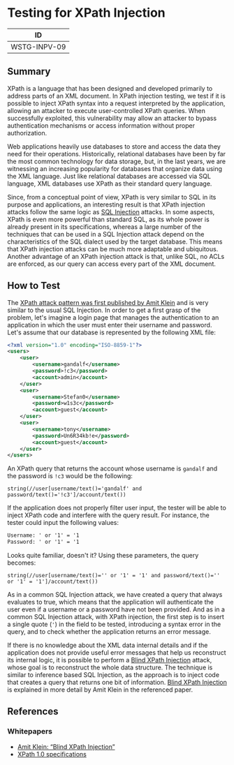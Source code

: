 # Testing for XPath Injection

|ID          |
|------------|
|WSTG-INPV-09|

## Summary

XPath is a language that has been designed and developed primarily to address parts of an XML document. In XPath injection testing, we test if it is possible to inject XPath syntax into a request interpreted by the application, allowing an attacker to execute user-controlled XPath queries. When successfully exploited, this vulnerability may allow an attacker to bypass authentication mechanisms or access information without proper authorization.

Web applications heavily use databases to store and access the data they need for their operations. Historically, relational databases have been by far the most common technology for data storage, but, in the last years, we are witnessing an increasing popularity for databases that organize data using the XML language. Just like relational databases are accessed via SQL language, XML databases use XPath as their standard query language.

Since, from a conceptual point of view, XPath is very similar to SQL in its purpose and applications, an interesting result is that XPath injection attacks follow the same logic as [SQL Injection](https://owasp.org/www-community/attacks/SQL_Injection) attacks. In some aspects, XPath is even more powerful than standard SQL, as its whole power is already present in its specifications, whereas a large number of the techniques that can be used in a SQL Injection attack depend on the characteristics of the SQL dialect used by the target database. This means that XPath injection attacks can be much more adaptable and ubiquitous. Another advantage of an XPath injection attack is that, unlike SQL, no ACLs are enforced, as our query can access every part of the XML document.

## How to Test

The [XPath attack pattern was first published by Amit Klein](http://dl.packetstormsecurity.net/papers/bypass/Blind_XPath_Injection_20040518.pdf) and is very similar to the usual SQL Injection. In order to get a first grasp of the problem, let's imagine a login page that manages the authentication to an application in which the user must enter their username and password. Let's assume that our database is represented by the following XML file:

```xml
<?xml version="1.0" encoding="ISO-8859-1"?>
<users>
    <user>
        <username>gandalf</username>
        <password>!c3</password>
        <account>admin</account>
    </user>
    <user>
        <username>Stefan0</username>
        <password>w1s3c</password>
        <account>guest</account>
    </user>
    <user>
        <username>tony</username>
        <password>Un6R34kb!e</password>
        <account>guest</account>
    </user>
</users>
```

An XPath query that returns the account whose username is `gandalf` and the password is `!c3` would be the following:

`string(//user[username/text()='gandalf' and password/text()='!c3']/account/text())`

If the application does not properly filter user input, the tester will be able to inject XPath code and interfere with the query result. For instance, the tester could input the following values:

```txt
Username: ' or '1' = '1
Password: ' or '1' = '1
```

Looks quite familiar, doesn't it? Using these parameters, the query becomes:

`string(//user[username/text()='' or '1' = '1' and password/text()='' or '1' = '1']/account/text())`

As in a common SQL Injection attack, we have created a query that always evaluates to true, which means that the application will authenticate the user even if a username or a password have not been provided. And as in a common SQL Injection attack, with XPath injection, the first step is to insert a single quote (`'`) in the field to be tested, introducing a syntax error in the query, and to check whether the application returns an error message.

If there is no knowledge about the XML data internal details and if the application does not provide useful error messages that help us reconstruct its internal logic, it is possible to perform a [Blind XPath Injection](https://owasp.org/www-community/attacks/Blind_XPath_Injection) attack, whose goal is to reconstruct the whole data structure. The technique is similar to inference based SQL Injection, as the approach is to inject code that creates a query that returns one bit of information. [Blind XPath Injection](https://owasp.org/www-community/attacks/Blind_XPath_Injection) is explained in more detail by Amit Klein in the referenced paper.

## References

### Whitepapers

- [Amit Klein: “Blind XPath Injection”](http://dl.packetstormsecurity.net/papers/bypass/Blind_XPath_Injection_20040518.pdf)
- [XPath 1.0 specifications](https://www.w3.org/TR/1999/REC-xpath-19991116/)
